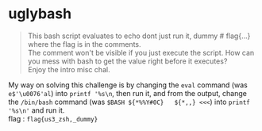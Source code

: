 # uglybash
> This bash script evaluates to echo dont just run it, dummy # flag{...} where the flag is in the comments.  
> The comment won't be visible if you just execute the script. How can you mess with bash to get the value right before it executes?  
> Enjoy the intro misc chal.  

My way on solving this challenge is by changing the `eval` command (was `e$'\u0076'al`) into `printf '%s\n`, then run it, and from the output, change the `/bin/bash` command (was `$BASH ${*%%Y#0C}   ${*,,} <<<`) into `printf '%s\n'` and run it.  
flag : `flag{us3_zsh,_dummy}`
